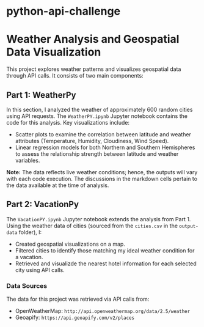 # python-api-challenge

# Weather Analysis and Geospatial Data Visualization

This project explores weather patterns and visualizes geospatial data through API calls. It consists of two main components:

## Part 1: WeatherPy
In this section, I analyzed the weather of approximately 600 random cities using API requests. The `WeatherPY.ipynb` Jupyter notebook contains the code for this analysis. Key visualizations include:
- Scatter plots to examine the correlation between latitude and weather attributes (Temperature, Humidity, Cloudiness, Wind Speed).
- Linear regression models for both Northern and Southern Hemispheres to assess the relationship strength between latitude and weather variables.

**Note:** The data reflects live weather conditions; hence, the outputs will vary with each code execution. The discussions in the markdown cells pertain to the data available at the time of analysis.

## Part 2: VacationPy
The `VacationPY.ipynb` Jupyter notebook extends the analysis from Part 1. Using the weather data of cities (sourced from the `cities.csv` in the `output-data` folder), I:
- Created geospatial visualizations on a map.
- Filtered cities to identify those matching my ideal weather condition for a vacation.
- Retrieved and visualizde the nearest hotel information for each selected city using API calls.

### Data Sources
The data for this project was retrieved via API calls from:
- OpenWeatherMap: `http://api.openweathermap.org/data/2.5/weather`
- Geoapify: `https://api.geoapify.com/v2/places`

